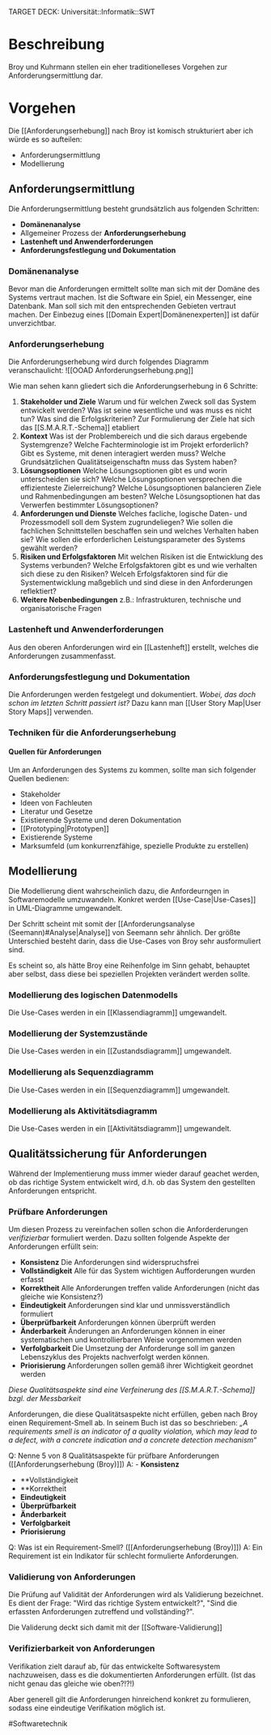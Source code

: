 TARGET DECK: Universität::Informatik::SWT

# Beschreibung
Broy und Kuhrmann stellen ein eher traditionelleses Vorgehen zur Anforderungsermittlung dar.

# Vorgehen
Die [[Anforderungserhebung]] nach Broy ist komisch strukturiert aber ich würde es so aufteilen:
- Anforderungsermittlung
- Modellierung

## Anforderungsermittlung
Die Anforderungsermittlung besteht grundsätzlich aus folgenden Schritten:
- **Domänenanalyse**
- Allgemeiner Prozess der **Anforderungserhebung**
- **Lastenheft und Anwenderforderungen**
- **Anforderungsfestlegung und Dokumentation**

### Domänenanalyse
Bevor man die Anforderungen ermittelt sollte man sich mit der Domäne des Systems vertraut machen. Ist die Software ein Spiel, ein Messenger, eine Datenbank. Man soll sich mit den entsprechenden Gebieten vertraut machen. Der Einbezug eines [[Domain Expert|Domänenexperten]] ist dafür unverzichtbar.

### Anforderungserhebung
Die Anforderungserhebung wird durch folgendes Diagramm veranschaulicht:
![[OOAD Anforderungserhebung.png]]

Wie man sehen kann gliedert sich die Anforderungserhebung in 6 Schritte:
1. **Stakeholder und Ziele**
Warum und für welchen Zweck soll das System entwickelt werden?
Was ist seine wesentliche und was muss es nicht tun?
Was sind die Erfolgskriterien?
Zur Formulierung der Ziele hat sich das [[S.M.A.R.T.-Schema]] etabliert
2. **Kontext**
Was ist der Problembereich und die sich daraus ergebende Systemgrenze?
Welche Fachterminologie ist im Projekt erforderlich?
Gibt es Systeme, mit denen interagiert werden muss?
Welche Grundsätzlichen Qualitätseigenschaftn muss das System haben?
3. **Lösungsoptionen**
Welche Lösungsoptionen gibt es und worin unterscheiden sie sich?
Welche Lösungsoptionen versprechen die effizienteste Zielerreichung?
Welche Lösungsoptionen balancieren Ziele und Rahmenbedingungen am besten?
Welche Lösungsoptionen hat das Verwerfen bestimmter Lösungsoptionen?
4. **Anforderungen und Dienste**
Welches facliche, logische Daten- und Prozessmodell soll dem System zugrundeliegen?
Wie sollen die fachlichen Schnittstellen beschaffen sein und welches Verhalten haben sie?
Wie sollen die erforderlichen Leistungsparameter des Systems gewählt werden?
5. **Risiken und Erfolgsfaktoren**
Mit welchen Risiken ist die Entwicklung des Systems verbunden?
Welche Erfolgsfaktoren gibt es und wie verhalten sich diese zu den Risiken?
Welceh Erfolgsfaktoren sind für die Systementwicklung maßgeblich und sind diese in den Anforderungen reflektiert?
6. **Weitere Nebenbedingungen**
z.B.: Infrastrukturen, technische und organisatorische Fragen 

### Lastenheft und Anwenderforderungen
Aus den oberen Anforderungen wird ein [[Lastenheft]] erstellt, welches die Anforderungen zusammenfasst.

### Anforderungsfestlegung und Dokumentation
Die Anforderungen werden festgelegt und dokumentiert. *Wobei, das doch schon im letzten Schritt passiert ist?*
Dazu kann man [[User Story Map|User Story Maps]] verwenden.


### Techniken für die Anforderungserhebung
#### Quellen für Anforderungen
Um an Anforderungen des Systems zu kommen, sollte man sich folgender Quellen bedienen:
- Stakeholder
- Ideen von Fachleuten
- Literatur und Gesetze
- Existierende Systeme und deren Dokumentation
- [[Prototyping|Prototypen]]
- Existierende Systeme
- Marksumfeld (um konkurrenzfähige, spezielle Produkte zu erstellen)

## Modellierung
Die Modellierung dient wahrscheinlich dazu, die Anfordeurngen in Softwaremodelle umzuwandeln.
Konkret werden [[Use-Case|Use-Cases]] in UML-Diagramme umgewandelt.

Der Schritt scheint mit somit der [[Anforderungsanalyse (Seemann)#Analyse|Analyse]] von Seemann sehr ähnlich. 
Der größte Unterschied besteht darin, dass die Use-Cases von Broy sehr ausformuliert sind.

Es scheint so, als hätte Broy eine Reihenfolge im Sinn gehabt, behauptet aber selbst, dass diese bei speziellen Projekten verändert werden sollte.

### Modellierung des logischen Datenmodells
Die Use-Cases werden in ein [[Klassendiagramm]] umgewandelt.

### Modellierung der Systemzustände
Die Use-Cases werden in ein [[Zustandsdiagramm]] umgewandelt.

### Modellierung als Sequenzdiagramm
Die Use-Cases werden in ein [[Sequenzdiagramm]] umgewandelt.

### Modellierung als Aktivitätsdiagramm
Die Use-Cases werden in ein [[Aktivitätsdiagramm]] umgewandelt.


## Qualitätssicherung für Anforderungen
Während der Implementierung muss immer wieder darauf geachet werden, ob das richtige System entwickelt wird, d.h. ob das System den gestellten Anforderungen entspricht.

### Prüfbare Anforderungen
Um diesen Prozess zu vereinfachen sollen schon die Anforderderungen *verifizierbar* formuliert werden. 
Dazu sollten folgende Aspekte der Anforderungen erfüllt sein:
- **Konsistenz**
Die Anforderungen sind widerspruchsfrei
- **Vollständigkeit**
Alle für das System wichtigen Aufforderungen wurden erfasst
- **Korrektheit**
Alle Anforderungen treffen valide Anforderungen (nicht das gleiche wie Konsistenz?)
- **Eindeutigkeit**
Anforderungen sind klar und unmissverständlich formuliert
- **Überprüfbarkeit**
Anforderungen können überprüft werden
- **Änderbarkeit**
Änderungen an Anforderungen können in einer systematischen und kontrollierbaren Weise vorgenommen werden
- **Verfolgbarkeit**
Die Umsetzung der Anforderunge soll im ganzen Lebenszyklus des Projekts nachverfolgt werden können.
- **Priorisierung**
Anforderungen sollen gemäß ihrer Wichtigkeit geordnet werden

*Diese Qualitätsaspekte sind eine Verfeinerung des [[S.M.A.R.T.-Schema]] bzgl. der Messbarkeit*

Anforderungen, die diese Qualitätsaspekte nicht erfüllen, geben nach Broy einen Requirement-Smell ab. In seinem Buch ist das so beschrieben: *„A requirements smell is an indicator of a quality violation, which may lead to a defect, with a concrete indication and a concrete detection mechanism“*


Q: Nenne 5 von 8 Qualitätsaspekte für prüfbare Anforderungen ([[Anforderungserhebung (Broy)]])
A: - **Konsistenz**
- **Vollständigkeit
- **Korrektheit
- **Eindeutigkeit**
- **Überprüfbarkeit**
- **Änderbarkeit** 
- **Verfolgbarkeit**
- **Priorisierung**
<!--ID: 1642761437069-->


Q: Was ist ein Requirement-Smell? ([[Anforderungserhebung (Broy)]])
A: Ein Requirement ist ein Indikator für schlecht formulierte Anforderungen.
<!--ID: 1642761437178-->



### Validierung von Anforderungen
Die Prüfung auf Validität der Anforderungen wird als Validierung bezeichnet. Es dient der Frage: "Wird das richtige System entwickelt?", "Sind die erfassten Anforderungen zutreffend und vollständing?".

Die Validerung deckt sich damit mit der [[Software-Validierung]]

### Verifizierbarkeit von Anforderungen
Verifikation zielt darauf ab, für das entwickelte Softwaresystem nachzuweisen, dass es die dokumentierten Anforderungen erfüllt. (Ist das nicht genau das gleiche wie oben?!?!)

Aber generell gilt die Anforderungen hinreichend konkret zu formulieren, sodass eine eindeutige Verifikation möglich ist.




#Softwaretechnik 


